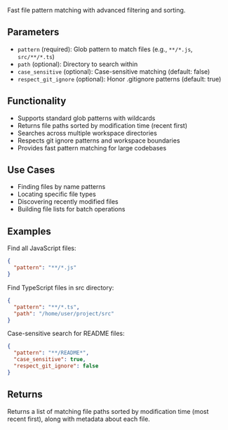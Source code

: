 Fast file pattern matching with advanced filtering and sorting.

## Parameters

- `pattern` (required): Glob pattern to match files (e.g., `**/*.js`, `src/**/*.ts`)
- `path` (optional): Directory to search within
- `case_sensitive` (optional): Case-sensitive matching (default: false)
- `respect_git_ignore` (optional): Honor .gitignore patterns (default: true)

## Functionality

- Supports standard glob patterns with wildcards
- Returns file paths sorted by modification time (recent first)
- Searches across multiple workspace directories
- Respects git ignore patterns and workspace boundaries  
- Provides fast pattern matching for large codebases

## Use Cases

- Finding files by name patterns
- Locating specific file types
- Discovering recently modified files
- Building file lists for batch operations

## Examples

Find all JavaScript files:
```json
{
  "pattern": "**/*.js"
}
```

Find TypeScript files in src directory:
```json
{
  "pattern": "**/*.ts",
  "path": "/home/user/project/src"
}
```

Case-sensitive search for README files:
```json
{
  "pattern": "**/README*", 
  "case_sensitive": true,
  "respect_git_ignore": false
}
```

## Returns

Returns a list of matching file paths sorted by modification time (most recent first), along with metadata about each file.